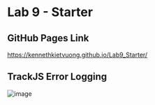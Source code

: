 # Lab 9 - Starter

## GitHub Pages Link
https://kennethkietvuong.github.io/Lab9_Starter/

## TrackJS Error Logging
![image](https://github.com/kennethkietvuong/Lab9_Starter/assets/103289124/944475fb-a910-4ba7-b461-c071fcbf7b41)
